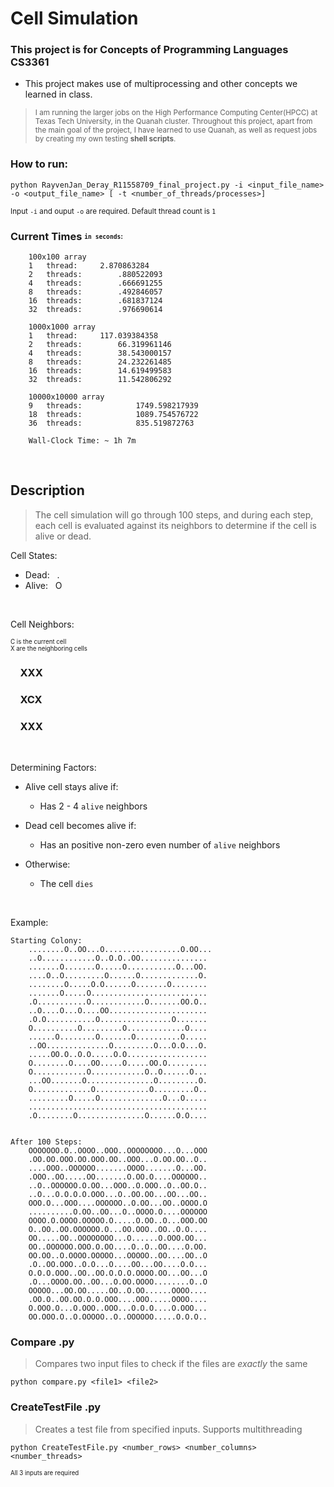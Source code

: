 # Cell Simulation
### This project is for Concepts of Programming Languages CS3361 

- This project makes use of multiprocessing and other concepts we learned in class. 

><sub>I am running the larger jobs on the High Performance Computing Center(HPCC) at Texas Tech University, in the Quanah cluster.
Throughout this project, apart from the main goal of the project, I have learned to use Quanah, as well as request jobs by creating my own testing **shell scripts**.

### How to run:
    
```
python RayvenJan_Deray_R11558709_final_project.py -i <input_file_name> -o <output_file_name> [ -t <number_of_threads/processes>]
```
<sub>Input `-i` and ouput `-o` are required. Default thread count is `1`

### Current Times <sub><sup>`in seconds`:
```
    100x100 array
	1   thread:		2.870863284
	2   threads:		.880522093 
	4   threads:		.666691255 
	8   threads:		.492846057  
	16  threads:		.681837124 
	32  threads:		.976690614 

    1000x1000 array
	1   thread:		117.039384358  
	2   threads:		66.319961146 
	4   threads:		38.543000157 
	8   threads:		24.232261485 
	16  threads:		14.619499583 
	32  threads:		11.542806292 

    10000x10000 array
	9   threads:	    	1749.598217939 
	18  threads:	    	1089.754576722  
	36  threads:	    	835.519872763 

    Wall-Clock Time: ~ 1h 7m
```


<br/>

## Description 
>The cell simulation will go through 100 steps, and during each step, each cell is evaluated against its neighbors to determine if the cell is alive or dead.

Cell States:

- Dead:  &nbsp; .
- Alive: &nbsp; O

&nbsp;

Cell Neighbors:

<sub><sup>C is the current cell <br> X are the neighboring cells</sub></sup>

### &nbsp;&nbsp;&nbsp;&nbsp;XXX<br>
### &nbsp;&nbsp;&nbsp;&nbsp;XCX<br>
### &nbsp;&nbsp;&nbsp;&nbsp;XXX

&nbsp;

Determining Factors:

- Alive cell stays alive if:

    - Has 2 - 4 `alive` neighbors
- Dead cell becomes alive if:

    - Has an positive non-zero even number of `alive` neighbors

- Otherwise:

    - The cell `dies`

&nbsp;

Example:

```
Starting Colony:
    ........O..OO...O.................O.OO...
    ..O............O..O.O..OO...............
    .......O.......O.....O...........O...OO.
    ....O..O.........O......O.............O.
    ........O.....O.O......O.......O........
    .......O.....O..........................
    .O...........O............O.......OO.O..
    ..O....O...O....OO......................
    .O.O...........O................O.......    
    O..........O.........O.............O....
    ......O........O.......O..........O.....
    ..OO..............O.........O...O.O...O.
    .....OO.O..O.O.....O.O..................
    O........O....OO.....O.....OO.O.........
    O............O............O..O......O...
    ...OO.......O...............O.........O.
    O.............O............O.........O..
    .........O.....O..............O...O.....
    ........................................
    .O........O...............O......O.O....


After 100 Steps:
    OOOOOOO.O..OOOO..OOO..OOOOOOOO...O...OOO
    .OO.OO.OOO.OO.OOO.OO..OOO...O.OO.OO..O..
    ....OOO..OOOOOO.......OOOO.......O...OO.
    .OOO..OO.....OO.......O.OO.O....OOOOOO..
    ..O..OOOOOO.O.OO...OOO..O.OOO..O..OO.O..
    ..O...O.O.O.O.OOO...O..OO.OO...OO...OO..
    OOO.O...OOO....OOOOOO..O.OO...OO..OOOO.O
    ..........O.OO..OO...O..OOOO.O....OOOOOO
    OOOO.O.OOOO.OOOOO.O.....O.OO..O...OOO.OO
    O..OO..OO.OOOOOO.O...OO.OOO..OO..O.O....
    OO.....OO..OOOOOOOO...O......O.OOO.OO...
    OO..OOOOOO.OOO.O.OO....O..O..OO....O.OO.
    OO.OO..O.OOOO.OOOOO...OOOOO..OO....OO..O
    .O..OO.OOO..O.O...O....OO...OO....O.O...
    O.O.O.OOO..OO..OO.O.O.O.OOOO.OO...OO...O
    .O...OOOO.OO..OO...O.OO.OOOO........O..O
    OOOOO...OO.OO.....OO..O.OO......OOOO....
    .OO.O..OO.OO.O.O.OOO....OOO.....OOOO....
    O.OOO.O...O.OOO..OOO...O.O.O....O.OOO...
    OO.OOO.O..O.OOOOO..O..OOOOOO.....O.O.O..
```

### Compare .py
>   Compares two input files to check if the files are *exactly* the same
```
python compare.py <file1> <file2>
```

### CreateTestFile .py
>   Creates a test file from specified inputs. Supports multithreading
```
python CreateTestFile.py <number_rows> <number_columns> <number_threads>
```
<sub><sup>All 3 inputs are required
